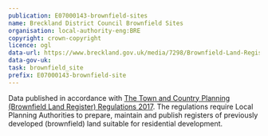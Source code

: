 ```yaml
---
publication: E07000143-brownfield-sites
name: Breckland District Council Brownfield Sites
organisation: local-authority-eng:BRE
copyright: crown-copyright
licence: ogl
data-url: https://www.breckland.gov.uk/media/7298/Brownfield-Land-Register/CSV/Brownfield_Land_Register.csv
data-gov-uk: 
task: brownfield_site
prefix: E07000143-brownfield-site
---
```


Data published in accordance with [The Town and Country Planning (Brownfield Land Register) Regulations 2017](http://www.legislation.gov.uk/uksi/2017/403/contents/made).
The regulations require Local Planning Authorities to prepare, maintain and publish registers of previously developed (brownfield) land suitable for residential development.

